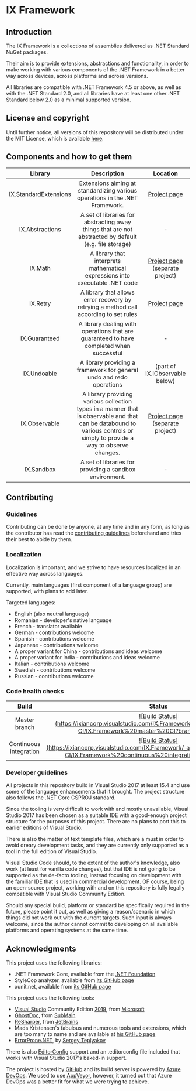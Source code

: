 # IX Framework

## Introduction

The IX Framework is a collections of assemblies delivered as .NET Standard NuGet packages.

Their aim is to provide extensions, abstractions and functionality, in order to make working with various components of the .NET Framework in
a better way across devices, across platforms and across versions.

All libraries are compatible with .NET Framework 4.5 or above, as well as with the .NET Standard 2.0, and all libraries have at least one other .NET
Standard below 2.0 as a minimal supported version.

## License and copyright

Until further notice, all versions of this repository will be distributed under the MIT License, which is available [here](LICENSE.md).

## Components and how to get them

| Library | Description | Location |
|:-------:|:-----------:|:--------:|
| IX.StandardExtensions | Extensions aiming at standardizing various operations in the .NET Framework. | [Project page](doc/IX.StandardExtensions.md) |
| IX.Abstractions | A set of libraries for abstracting away things that are not abstracted by default (e.g. file storage) | - |
| IX.Math | A library that interprets mathematical expressions into executable .NET code | [Project page](https://github.com/adimosh/IX.Math) (separate project) |
| IX.Retry | A library that allows error recovery by retrying a method call according to set rules | [Project page](doc/IX.Retry.md) |
| IX.Guaranteed | A library dealing with operations that are guaranteed to have completed when successful | - |
| IX.Undoable | A library providing a framework for general undo and redo operations | (part of IX.IObservable below) |
| IX.Observable | A library providing various collection types in a manner that is observable and that can be databound to various controls or simply to provide a way to observe changes. | [Project page](https://github.com/adimosh/IX.Observable) (separate project) |
| IX.Sandbox | A set of libraries for providing a sandbox environment. | - |

## Contributing

### Guidelines

Contributing can be done by anyone, at any time and in any form, as long as the contributor
has read the [contributing guidelines](https://adimosh.github.io/contributingguidelines)
beforehand and tries their best to abide by them.

### Localization

Localization is important, and we strive to have resources localized in an effective way across languages.

Currently, main languages (first component of a language group) are supported, with plans to add later.

Targeted languages:
- English (also neutral language)
- Romanian - developer's native language
- French - translator available
- German - contributions welcome
- Spanish - contributions welcome
- Japanese - contributions welcome
- A proper variant for China - contributions and ideas welcome
- A proper variant for India - contributions and ideas welcome
- Italian - contributions welcome
- Swedish - contributions welcome
- Russian - contributions welcome

### Code health checks

| Build | Status |
|:-----:|:------:|
| Master branch | [![Build Status](https://ixiancorp.visualstudio.com/IX.Framework/_apis/build/status/Master CI/IX.Framework%20master%20CI?branchName=master)](https://ixiancorp.visualstudio.com/IX.Framework/_build/latest?definitionId=4&branchName=master) |
| Continuous integration | [![Build Status](https://ixiancorp.visualstudio.com/IX.Framework/_apis/build/status/Development CI/IX.Framework%20continuous%20integration?branchName=dev)](https://ixiancorp.visualstudio.com/IX.Framework/_build/latest?definitionId=2&branchName=dev) |

### Developer guidelines

All projects in this repository build in Visual Studio 2017 at least 15.4 and use some of the language enhancements that it brought. The project
structure also follows the .NET Core CSPROJ standard.

Since the tooling is very difficult to work with and mostly unavailable, Visual Studio 2017 has been chosen as a suitable IDE with a good-enough
project structure for the purposes of this project. There are no plans to port this to earlier editions of Visual Studio.

There is also the matter of text template files, which are a must in order to avoid dreary development tasks, and they are currently only supported
as a tool in the full edition of Visual Studio.

Visual Studio Code should, to the extent of the author's knowledge, also work (at least for vanilla code changes), but that IDE is not going to
be supported as the de-facto tooling, instead focusing on development with the familiar IDE that is used in commercial development. OF course,
being an open-source project, working with and on this repository is fully legally compatible with Visual Studio Community Edition.

Should any special build, platform or standard be specifically required in the future, please point it out, as well as giving a reason/scenario
in which things did not work out with the current targets. Such input is always welcome, since the author cannot commit to developing on all
available platforms and operating systems at the same time.

## Acknowledgments

This project uses the following libraries:

- .NET Framework Core, available from the [.NET Foundation](https://github.com/dotnet)
- StyleCop analyzer, available from [its GitHub page](https://github.com/DotNetAnalyzers/StyleCopAnalyzers)
- xunit.net, available from [its GitHub page](http://xunit.github.io/)

This project uses the following tools:

- [Visual Studio](https://visualstudio.microsoft.com/) Community Edition [2019](https://visualstudio.microsoft.com/vs/), from [Microsoft](https://www.microsoft.com)
- [GhostDoc](http://submain.com/products/ghostdoc.aspx), from [SubMain](http://submain.com)
- [ReSharper](https://www.jetbrains.com/resharper/), from [JetBrains](https://www.jetbrains.com)
- Mads Kristensen's fabulous and numerous tools and extensions, which are too many to name and are available at
[his GitHub page](https://github.com/madskristensen/)
- [ErrorProne.NET](https://github.com/SergeyTeplyakov/ErrorProne.NET), by [Sergey Teplyakov](https://blogs.msdn.microsoft.com/seteplia/)

There is also [EditorConfig](http://editorconfig.org/) support and an .editorconfig file
included that works with Visual Studio 2017's baked-in support.

The project is hosted by [GitHub](https://github.com) and its build server is powered by
[Azure DevOps](https://dev.azure.com). We used to use [AppVeyor](https://www.appveyor.com/), however, it turned
out that Azure DevOps was a better fit for what we were trying to achieve.